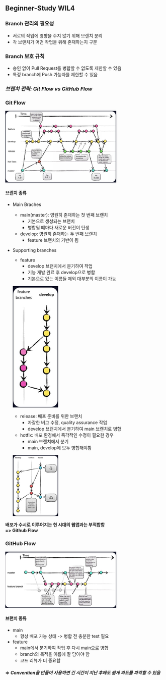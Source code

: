 ## Beginner-Study WIL4

### Branch 관리의 필요성
- 서로의 작업에 영향을 주지 않기 위해 브랜치 분리
- 각 브랜치가 어떤 작업을 위해 존재하는지 구분

### Branch 보호 규칙
- 승인 없이 Pull Request를 병합할 수 없도록 제한할 수 있음
- 특정 branch에 Push 가능자를 제한할 수 있음

### _브랜치 전략: Git Flow vs GitHub Flow_

### Git Flow
<img src="/Week4/gitflow.jpg" width="70%" alt="Git Flow"></img>  

#### 브랜치 종류
- Main Braches
    - main(master): 영원히 존재하는 첫 번째 브랜치
        - 기본으로 생성되는 브랜치
        - 병합될 떄마다 새로운 버전이 탄생
    - develop: 영원히 존재하는 두 번째 브랜치
        - feature 브랜치의 기반이 됨
- Supporting branches
    - feature
        - develop 브랜치에서 분기하여 작업     
        - 기능 개발 완료 후 develop으로 병합    
        - 기본으로 있는 이름들 제외 대부분의 이름이 가능

    <img src="/Week4/feature.jpg" width="30%" alt="feature"></img>  

    - release: 배포 준비를 위한 브랜치
        - 자잘한 버그 수정, quality assurance 작업
        - develop 브랜치에서 분기하여 main 브랜치로 병합
    - hotfix: 배포 환경에서 즉각적인 수정이 필요한 경우
        - main 브랜치에서 분기    
        - main, develop에 모두 병합해야함     
        
    <img src="/Week4/hotfix.jpg" width="30%" alt="hotfix"></img>  

**배포가 수시로 이루어지는 현 시대의 웹앱과는 부적합함**    
**=> Github Flow**

### GitHub Flow
<img src="/Week4/githubflow.jpg" width="70%" alt="GitHub Flow"></img>  

#### 브랜치 종류
- main
    - 항상 배포 가능 상태 -> 병합 전 충분한 test 필요
- feature
    - main에서 분기하여 작업 후 다시 main으로 병합
    - branch의 목적을 이름에 잘 담아야 함
    - 코드 리뷰가 더 중요함

#### => _Convention을 만들어 사용하면 긴 시간이 지난 후에도 쉽게 의도를 파악할 수 있음_
